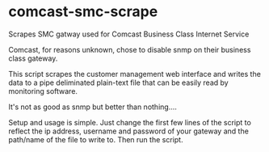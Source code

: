 # comcast-smc-scrape
Scrapes SMC gatway used for Comcast Business Class Internet Service

Comcast, for reasons unknown, chose to disable snmp on their business class gateway.

This script scrapes the customer management web interface and writes the data to a pipe deliminated plain-text file that can be easily read by monitoring software.

It's not as good as snmp but better than nothing....

Setup and usage is simple. Just change the first few lines of the script to reflect the ip address, username and password of your gateway and the path/name of the file to write to. Then run the script.
